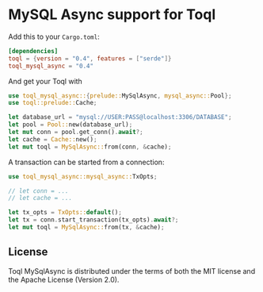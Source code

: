 


# MySQL Async support for Toql

Add this to your `Cargo.toml`:

```toml
[dependencies]
toql = {version = "0.4", features = ["serde"]}
toql_mysql_async = "0.4"
```

And get your Toql with 

```rust
use toql_mysql_async::{prelude::MySqlAsync, mysql_async::Pool};
use toql::prelude::Cache;

let database_url = "mysql://USER:PASS@localhost:3306/DATABASE";
let pool = Pool::new(database_url);
let mut conn = pool.get_conn().await?;
let cache = Cache::new();
let mut toql = MySqlAsync::from(conn, &cache);
```

A transaction can be started from a connection:
```rust
use toql_mysql_async::mysql_async::TxOpts;

// let conn = ...
// let cache = ...

let tx_opts = TxOpts::default();
let tx = conn.start_transaction(tx_opts).await?;
let mut toql = MySqlAsync::from(tx, &cache);
 ```

## License
Toql MySqlAsync is distributed under the terms of both the MIT license and the
Apache License (Version 2.0).

